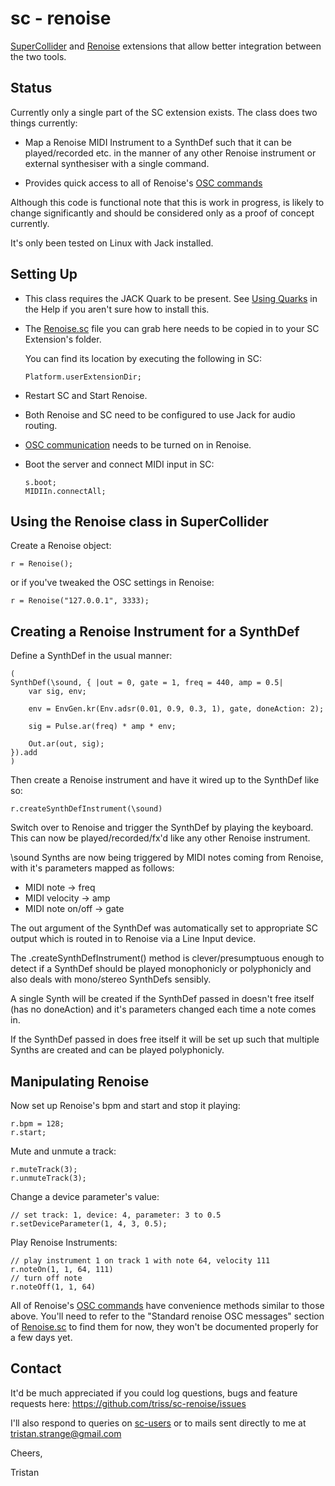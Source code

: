 sc - renoise
============

[SuperCollider][] and [Renoise][] extensions that allow better 
integration between the two tools. 

Status
------

Currently only a single part of the SC extension exists. The class 
does two things currently: 

*	Map a Renoise MIDI Instrument to a SynthDef such that it can be
	played/recorded etc. in the manner of any other Renoise 
	instrument or external synthesiser with a single command.

*	Provides quick access to all of Renoise's [OSC commands][]

Although this code is functional note that this is work in progress, 
is likely to change significantly and should be considered only as 
a proof of concept currently.

It's only been tested on Linux with Jack installed.

Setting Up
----------

*	This class requires the JACK Quark to be present. See
	[Using Quarks][] in the Help if you aren't sure how to install
 	this. 

*	The [Renoise.sc][] file you can grab here needs to be copied in 
	to your SC Extension's folder.

	You can find its location by executing the following in SC: 

		Platform.userExtensionDir; 

*	Restart SC and Start Renoise. 

*	Both Renoise and SC need to be configured to use Jack for audio
	routing.

*	[OSC communication][] needs to be turned on in Renoise.

*	Boot the server and connect MIDI input in SC:

		s.boot;
		MIDIIn.connectAll;

Using the Renoise class in SuperCollider
----------------------------------------

Create a Renoise object:

	r = Renoise();

or if you've tweaked the OSC settings in Renoise:

	r = Renoise("127.0.0.1", 3333);

Creating a Renoise Instrument for a SynthDef
----------------------------------------------

Define a SynthDef in the usual manner:
	
	(
	SynthDef(\sound, { |out = 0, gate = 1, freq = 440, amp = 0.5|
		var sig, env;

		env = EnvGen.kr(Env.adsr(0.01, 0.9, 0.3, 1), gate, doneAction: 2);

		sig = Pulse.ar(freq) * amp * env;

		Out.ar(out, sig);	
	}).add
	)
	
Then create a Renoise instrument and have it wired up to the SynthDef like so:

	r.createSynthDefInstrument(\sound)
	
Switch over to Renoise and trigger the SynthDef by playing the keyboard. This 
can now be played/recorded/fx'd like any other Renoise instrument.

\sound Synths are now being triggered by MIDI notes coming from Renoise, with 
it's parameters mapped as follows:

*	MIDI note 		-> freq
*	MIDI velocity 		-> amp
*	MIDI note on/off 	-> gate

The out argument of the SynthDef was automatically set to appropriate SC 
output which is routed in to Renoise via a Line Input device.

The .createSynthDefInstrument() method is clever/presumptuous enough to 
detect if a SynthDef should be played monophonicly or polyphonicly and also 
deals with mono/stereo SynthDefs sensibly.

A single Synth will be created if the SynthDef passed in doesn't free itself
(has no doneAction) and it's parameters changed each time a note comes in.

If the SynthDef passed in does free itself it will be set up such that 
multiple Synths are created and can be played polyphonicly.

Manipulating Renoise
--------------------

Now set up Renoise's bpm and start and stop it playing:

	r.bpm = 128;
	r.start;
	
Mute and unmute a track:
	
	r.muteTrack(3);
	r.unmuteTrack(3);

Change a device parameter's value:

	// set track: 1, device: 4, parameter: 3 to 0.5
	r.setDeviceParameter(1, 4, 3, 0.5);
	
Play Renoise Instruments:

	// play instrument 1 on track 1 with note 64, velocity 111
	r.noteOn(1, 1, 64, 111)
	// turn off note
	r.noteOff(1, 1, 64)

All of Renoise's [OSC commands][] have convenience methods similar to 
those above. You'll need to refer to the "Standard renoise OSC messages" 
section of [Renoise.sc][] to find them for now, they won't be documented 
properly for a few days yet.

Contact
-------

It'd be much appreciated if you could log questions, bugs and feature 
requests here: <https://github.com/triss/sc-renoise/issues>

I'll also respond to queries on [sc-users][] or to mails sent directly 
to me at <tristan.strange@gmail.com>

Cheers,

Tristan

[SuperCollider]: http://supercollider.sourceforge.net
[Renoise]: http://www.renoise.com
[Using Quarks]: http://doc.sccode.org/Guides/UsingQuarks.html
[OSC commands]:	http://tutorials.renoise.com/wiki/Open_Sound_Control
[OSC communication]: http://tutorials.renoise.com/wiki/Open_Sound_Control
[Renoise.sc]: https://github.com/triss/sc-renoise/blob/master/renoiseSCExtension/Renoise.sc
[sc-users]: http://new-supercollider-mailing-lists-forums-use-these.2681727.n2.nabble.com/SuperCollider-Users-New-Use-this-f2676391.html

